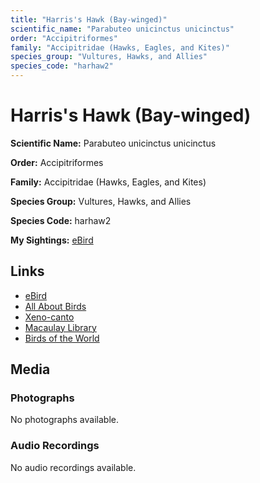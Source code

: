 ```yaml
---
title: "Harris's Hawk (Bay-winged)"
scientific_name: "Parabuteo unicinctus unicinctus"
order: "Accipitriformes"
family: "Accipitridae (Hawks, Eagles, and Kites)"
species_group: "Vultures, Hawks, and Allies"
species_code: "harhaw2"
---
```


# Harris's Hawk (Bay-winged)

**Scientific Name:** Parabuteo unicinctus unicinctus

**Order:** Accipitriformes

**Family:** Accipitridae (Hawks, Eagles, and Kites)

**Species Group:** Vultures, Hawks, and Allies

**Species Code:** harhaw2

**My Sightings:** [eBird](https://ebird.org/lifelist?r=world&time=life&spp=harhaw2)

## Links
* [eBird](https://ebird.org/species/harhaw2) 
* [All About Birds](https://www.allaboutbirds.org/guide/harhaw2) 
* [Xeno-canto](https://www.xeno-canto.org/species/harhaw2) 
* [Macaulay Library](https://search.macaulaylibrary.org/catalog?taxonCode=harhaw2&sort=rating_rank_desc)
* [Birds of the World](https://birdsoftheworld.org/bow/species/harhaw2)

## Media
### Photographs
No photographs available.

### Audio Recordings
No audio recordings available.
